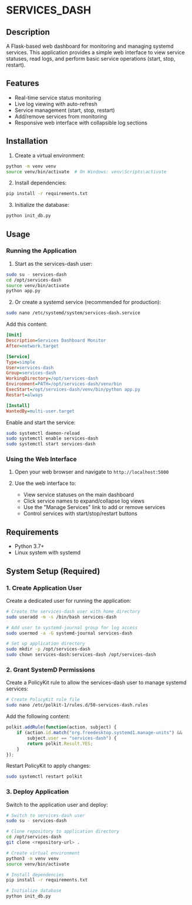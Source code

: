 # SERVICES_DASH

## Description
A Flask-based web dashboard for monitoring and managing systemd services. This application provides a simple web interface to view service statuses, read logs, and perform basic service operations (start, stop, restart).

## Features
- Real-time service status monitoring
- Live log viewing with auto-refresh
- Service management (start, stop, restart)
- Add/remove services from monitoring
- Responsive web interface with collapsible log sections

## Installation

1. Create a virtual environment:
```bash
python -m venv venv
source venv/bin/activate  # On Windows: venv\Scripts\activate
```

2. Install dependencies:
```bash
pip install -r requirements.txt
```

3. Initialize the database:
```bash
python init_db.py
```

## Usage

### Running the Application

1. Start as the services-dash user:
```bash
sudo su - services-dash
cd /opt/services-dash
source venv/bin/activate
python app.py
```

2. Or create a systemd service (recommended for production):
```bash
sudo nano /etc/systemd/system/services-dash.service
```

Add this content:
```ini
[Unit]
Description=Services Dashboard Monitor
After=network.target

[Service]
Type=simple
User=services-dash
Group=services-dash
WorkingDirectory=/opt/services-dash
Environment=PATH=/opt/services-dash/venv/bin
ExecStart=/opt/services-dash/venv/bin/python app.py
Restart=always

[Install]
WantedBy=multi-user.target
```

Enable and start the service:
```bash
sudo systemctl daemon-reload
sudo systemctl enable services-dash
sudo systemctl start services-dash
```

### Using the Web Interface

1. Open your web browser and navigate to `http://localhost:5000`

2. Use the web interface to:
   - View service statuses on the main dashboard
   - Click service names to expand/collapse log views
   - Use the "Manage Services" link to add or remove services
   - Control services with start/stop/restart buttons

## Requirements
- Python 3.7+
- Linux system with systemd

## System Setup (Required)

### 1. Create Application User
Create a dedicated user for running the application:

```bash
# Create the services-dash user with home directory
sudo useradd -m -s /bin/bash services-dash

# Add user to systemd-journal group for log access
sudo usermod -a -G systemd-journal services-dash

# Set up application directory
sudo mkdir -p /opt/services-dash
sudo chown services-dash:services-dash /opt/services-dash
```

### 2. Grant SystemD Permissions
Create a PolicyKit rule to allow the services-dash user to manage systemd services:

```bash
# Create PolicyKit rule file
sudo nano /etc/polkit-1/rules.d/50-services-dash.rules
```

Add the following content:
```javascript
polkit.addRule(function(action, subject) {
    if (action.id.match("org.freedesktop.systemd1.manage-units") &&
        subject.user == "services-dash") {
        return polkit.Result.YES;
    }
});
```

Restart PolicyKit to apply changes:
```bash
sudo systemctl restart polkit
```

### 3. Deploy Application
Switch to the application user and deploy:

```bash
# Switch to services-dash user
sudo su - services-dash

# Clone repository to application directory
cd /opt/services-dash
git clone <repository-url> .

# Create virtual environment
python3 -m venv venv
source venv/bin/activate

# Install dependencies
pip install -r requirements.txt

# Initialize database
python init_db.py
```
